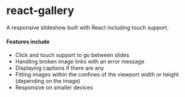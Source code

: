 # react-gallery
A responsive slideshow built with React including touch support.

#### Features include
- Click and touch support to go between slides
- Handling broken image links with an error message
- Displaying captions if there are any
- Fitting images within the confines of the viewport width or height (depending on the image)
- Responsive on smaller devices


